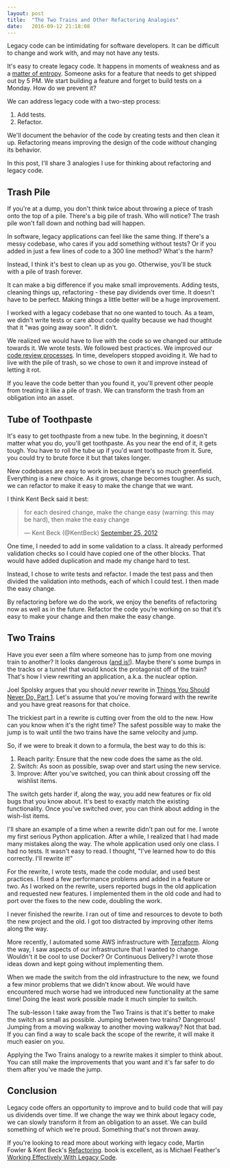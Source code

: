 ```yaml
---
layout: post
title:  "The Two Trains and Other Refactoring Analogies"
date:   2016-09-12 21:18:08
---
```


Legacy code can be intimidating for software developers. It can be difficult to
change and work with, and may not have any tests.

It's easy to create legacy code. It happens in moments of weakness and
as a [matter of
entropy](http://firstround.com/review/forget-technical-debt-heres-how-to-build-technical-wealth/).
Someone asks for a feature that needs to get shipped out by 5 PM.  We start
building a feature and forget to build tests on a Monday.  How do we prevent
it?

We can address legacy code with a two-step process:

1. Add tests.
2. Refactor.

We'll document the behavior of the code by creating tests and then clean it up.
Refactoring means improving the design of the code *without*
changing its behavior.

In this post, I'll share 3 analogies I use for thinking about refactoring and legacy code.

Trash Pile
----------

If you're at a dump, you don't think twice about throwing a piece of trash onto
the top of a pile. There's a big pile of trash. Who will notice? The trash pile
won't fall down and nothing bad will happen.

In software, legacy applications can feel like the same thing. If there's
a messy codebase, who cares if you add something without tests? Or if you added
in just a few lines of code to a 300 line method? What's the harm?

Instead, I think it's best to clean up as you go. Otherwise, you'll be stuck
with a pile of trash forever.

It can make a big difference if you make small improvements. Adding tests,
cleaning things up, refactoring - these pay dividends
over time. It doesn't have to be perfect. Making things a little better will be
a huge improvement.

I worked with a legacy codebase that no one wanted to touch. As a team, we
didn't write tests or care about code quality because we had thought that it
"was going away soon". It didn't.

We realized we would have to live with the code so we changed our attitude
towards it.
We wrote tests.  We followed best practices. We improved our [code review
processes](https://www.kevinlondon.com/2015/05/05/code-review-best-practices.html).
In time, developers stopped avoiding it. We
had to live with the pile of trash, so we chose to own it and improve instead of
letting it rot.

If you leave the code better than you found it, you'll prevent other people
from treating it like a pile of trash. We can transform the trash from
an obligation into an asset.


Tube of Toothpaste
------------------

It's easy to get toothpaste from a new tube. In the beginning, it doesn't matter
what you do, you'll get toothpaste. As you near the end of it, it
gets tough. You have to roll the tube up if you'd want toothpaste from it.
Sure, you could try to brute force it but that takes longer.

New codebases are easy to work in because there's so much greenfield.
Everything is a new choice. As it grows, change becomes tougher. As such, we can
refactor to make it easy to make the change that we want.

I think Kent Beck said it best:

<blockquote class="twitter-tweet" data-lang="en"><p lang="en" dir="ltr">for each
desired change, make the change easy (warning: this may be hard), then make the
easy change</p>&mdash; Kent Beck (@KentBeck) <a
href="https://twitter.com/KentBeck/status/250733358307500032">September 25,
2012</a></blockquote>
<script async src="//platform.twitter.com/widgets.js" charset="utf-8"></script>

One time, I needed to add in some validation to a class. It already performed
validation checks so I could have copied one of the
other blocks. That would have added duplication and made my change hard
to test.

Instead, I chose to write tests and refactor.  I made the test pass and then
divided the validation into methods, each of which I could test.
I then made the easy change.

By refactoring before we do the work, we enjoy the
benefits of refactoring now as well as in the future.
Refactor the code you’re working on so that it’s easy to make your change and
then make the easy change.


Two Trains
----------

Have you ever seen a film where someone has to jump from one moving train to
another? It looks dangerous ([and
is!](https://en.wikipedia.org/wiki/Train_surfing#Risks)).  Maybe there's some
bumps in the tracks or a tunnel that would knock the protagonist off
of the train? That's how I view rewriting an
application, a.k.a. the nuclear option.

Joel Spolsky argues that you should *never* rewrite in
[Things You Should Never Do, Part
1](http://www.joelonsoftware.com/articles/fog0000000069.html).  Let's assume that
you're moving forward with the rewrite and you have great reasons for
that choice.

The trickiest part in a rewrite is cutting over from the old to the new.
How can you know when it's the right time?
The safest possible way to make the jump is to wait until the two
trains have the same velocity and jump.

So, if we were to break it down to a formula, the best way to do this is:

1. Reach parity: Ensure that the new code does the same as the old.
2. Switch: As soon as possible, swap over and start using the new service.
3. Improve: After you've switched, you can think about crossing off the
   wishlist items.

The switch gets harder if, along the
way, you add new features or fix old bugs that you know about.
It's best to exactly match the existing functionality. Once you've switched
over, you can think about adding in the wish-list items.

I'll share an example of a time when a rewrite didn't pan out for me. I wrote
my first serious Python application. After a while, I realized that I had made
many mistakes along the way. The whole application used only one class. I had no
tests. It wasn't easy to read. I thought, "I've learned how to do this
correctly. I'll rewrite it!"

For the rewrite, I wrote tests, made the code modular, and used best practices.
I fixed a few performance problems and added in a feature or two.
As I worked on the rewrite, users reported bugs in the old application and
requested new features. I implemented them in the old code and had to port over
the fixes to the new code, doubling the work.

I never finished the rewrite. I ran out of time and resources to
devote to both the new project and the old. I got too distracted by improving other
items along the way.

More recently, I automated some AWS infrastructure with
[Terraform](https://www.terraform.io/). Along the
way, I saw aspects of our infrastructure that I wanted to change.
Wouldn't it be cool to use Docker? Or Continuous Delivery?
I wrote those ideas down and kept going without implementing them.

When we made the switch from the old infrastructure to the
new, we found a few minor problems
that we didn't know about.
We would have encountered much worse had we
introduced new functionality at the same time! Doing the least work possible made
it much simpler to switch.

The sub-lesson I take away from the Two Trains is that it's better to make the
switch as small as possible. Jumping between two trains? Dangerous!
Jumping from a moving walkway to another moving walkway? Not that bad.
If you can find a way to scale back the scope of the rewrite, it will make it
much easier on you.

Applying the Two Trains analogy to a rewrite makes it simpler to think about.
You can still make the improvements that you want and it's far safer to do them
after you've made the jump.


Conclusion
----------

Legacy code offers an opportunity to improve and to build code that will pay us
dividends over time.
If we change the way we think about legacy code, we can slowly transform it from
an obligation to an asset.
We can build something of which we're proud. Something that's not thrown away.

If you're looking to read more about working with legacy code, Martin Fowler
& Kent Beck's
[Refactoring](https://amzn.to/2XahfpU).
book is excellent, as is Michael Feather's [Working Effectively With Legacy
Code](https://amzn.to/3lFdwKo).
